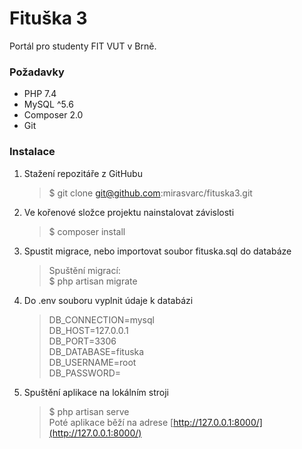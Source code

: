 # Fituška 3
Portál pro studenty FIT VUT v Brně.

### Požadavky

- PHP 7.4
- MySQL ^5.6
- Composer 2.0
- Git

### Instalace
1. Stažení repozitáře z GitHubu
    > $ git clone git@github.com:mirasvarc/fituska3.git  

2. Ve kořenové složce projektu nainstalovat závislosti
    > $ composer install  

3. Spustit migrace, nebo importovat soubor fituska.sql do databáze
    > Spuštění migrací:  
    > $ php artisan migrate  

4. Do .env souboru vyplnit údaje k databázi
    >DB_CONNECTION=mysql  
    >DB_HOST=127.0.0.1  
    >DB_PORT=3306  
    >DB_DATABASE=fituska  
    >DB_USERNAME=root  
    >DB_PASSWORD=  

5. Spuštění aplikace na lokálním stroji
    >$ php artisan serve  
Poté aplikace běží na adrese [http://127.0.0.1:8000/](http://127.0.0.1:8000/)